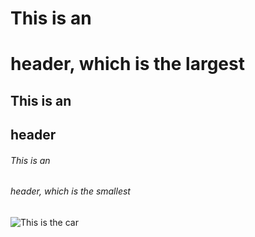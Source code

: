 # This is an <h1> header, which is the largest
## This is an <h2> header
###### This is an <h6> header, which is the smallest

<picture>
 <source media="(prefers-color-scheme: dark)" srcset="https://cdn.pixabay.com/photo/2015/10/01/17/17/car-967387_960_720.png">
 <source media="(prefers-color-scheme: light)" srcset="https://cdn.pixabay.com/photo/2015/10/01/17/17/car-967387_960_720.png">
 <img alt="This is the car" src="https://cdn.pixabay.com/photo/2015/10/01/17/17/car-967387_960_720.png">
</picture>
